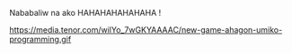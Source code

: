 Nababaliw na ako HAHAHAHAHAHAHA !

https://media.tenor.com/wilYo_7wGKYAAAAC/new-game-ahagon-umiko-programming.gif

